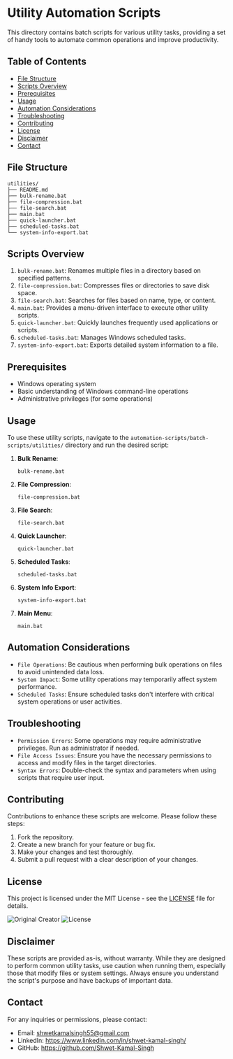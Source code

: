 # Utility Automation Scripts

This directory contains batch scripts for various utility tasks, providing a set of handy tools to automate common operations and improve productivity.

## Table of Contents

- [File Structure](#file-structure)
- [Scripts Overview](#scripts-overview)
- [Prerequisites](#prerequisites)
- [Usage](#usage)
- [Automation Considerations](#automation-considerations)
- [Troubleshooting](#troubleshooting)
- [Contributing](#contributing)
- [License](#license)
- [Disclaimer](#disclaimer)
- [Contact](#contact)

## File Structure
```
utilities/
├── README.md
├── bulk-rename.bat
├── file-compression.bat
├── file-search.bat
├── main.bat
├── quick-launcher.bat
├── scheduled-tasks.bat
└── system-info-export.bat
```

## Scripts Overview

1. `bulk-rename.bat`: Renames multiple files in a directory based on specified patterns.
2. `file-compression.bat`: Compresses files or directories to save disk space.
3. `file-search.bat`: Searches for files based on name, type, or content.
4. `main.bat`: Provides a menu-driven interface to execute other utility scripts.
5. `quick-launcher.bat`: Quickly launches frequently used applications or scripts.
6. `scheduled-tasks.bat`: Manages Windows scheduled tasks.
7. `system-info-export.bat`: Exports detailed system information to a file.

## Prerequisites

- Windows operating system
- Basic understanding of Windows command-line operations
- Administrative privileges (for some operations)

## Usage

To use these utility scripts, navigate to the `automation-scripts/batch-scripts/utilities/` directory and run the desired script:

1. **Bulk Rename**:
   ```batch
   bulk-rename.bat
   ```

2. **File Compression**:
   ```batch
   file-compression.bat
   ```

3. **File Search**:
   ```batch
   file-search.bat
   ```

4. **Quick Launcher**:
   ```batch
   quick-launcher.bat
   ```

5. **Scheduled Tasks**:
   ```batch
   scheduled-tasks.bat
   ```

6. **System Info Export**:
   ```batch
   system-info-export.bat
   ```

7. **Main Menu**:
   ```batch
   main.bat
   ```

## Automation Considerations

- `File Operations`: Be cautious when performing bulk operations on files to avoid unintended data loss.
- `System Impact`: Some utility operations may temporarily affect system performance.
- `Scheduled Tasks`: Ensure scheduled tasks don't interfere with critical system operations or user activities.

## Troubleshooting

- `Permission Errors`: Some operations may require administrative privileges. Run as administrator if needed.
- `File Access Issues`: Ensure you have the necessary permissions to access and modify files in the target directories.
- `Syntax Errors`: Double-check the syntax and parameters when using scripts that require user input.

## Contributing

Contributions to enhance these scripts are welcome. Please follow these steps:

1. Fork the repository.
2. Create a new branch for your feature or bug fix.
3. Make your changes and test thoroughly.
4. Submit a pull request with a clear description of your changes.

## License

This project is licensed under the MIT License - see the [LICENSE](https://github.com/Shwet-Kamal-Singh/automation-scripts/blob/main/LICENSE) file for details.

![Original Creator](https://img.shields.io/badge/Original%20Creator-Shwet%20Kamal%20Singh-blue)
![License](https://img.shields.io/badge/License-MIT-green)

## Disclaimer

These scripts are provided as-is, without warranty. While they are designed to perform common utility tasks, use caution when running them, especially those that modify files or system settings. Always ensure you understand the script's purpose and have backups of important data.

## Contact

For any inquiries or permissions, please contact:
- Email: shwetkamalsingh55@gmail.com
- LinkedIn: https://www.linkedin.com/in/shwet-kamal-singh/
- GitHub: https://github.com/Shwet-Kamal-Singh